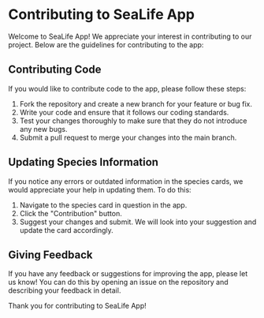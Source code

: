 # Contributing to SeaLife App

Welcome to SeaLife App! We appreciate your interest in contributing to our project. Below are the guidelines for contributing to the app:

## Contributing Code

If you would like to contribute code to the app, please follow these steps:

1. Fork the repository and create a new branch for your feature or bug fix.
2. Write your code and ensure that it follows our coding standards.
3. Test your changes thoroughly to make sure that they do not introduce any new bugs.
4. Submit a pull request to merge your changes into the main branch.

## Updating Species Information

If you notice any errors or outdated information in the species cards, we would appreciate your help in updating them. To do this:

1. Navigate to the species card in question in the app.
2. Click the "Contribution" button.
3. Suggest your changes and submit. We will look into your suggestion and update the card accordingly.

## Giving Feedback

If you have any feedback or suggestions for improving the app, please let us know! You can do this by opening an issue on the repository and describing your feedback in detail.

Thank you for contributing to SeaLife App!